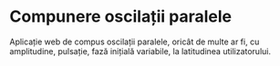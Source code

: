 # Compunere oscilații paralele

Aplicație web de compus oscilații paralele, oricât de multe ar fi, cu amplitudine, pulsație, fază inițială variabile, la latitudinea utilizatorului.
